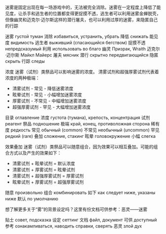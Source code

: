 <!-- deadbydaylight.fandom.com/zh/wiki/迷雾 -->

迷雾是固定出现在每一场游戏中的，无法被完全消除。迷雾在一定程度上降低了能见度，让杀手和逃生者的位置都变得更捉摸不透，逃生者可以利用迷雾金蝉脱壳，但像幽灵和迈克尔·迈尔斯这样的潜行屠夫，也可以利用过厚的迷雾，来隐匿自己的行踪

迷雾 густой туман
消除 избавиться, устранить, убрать
降低 снижать
能见度 видимость
逃生者 выживший (спасающийся бегством)
捉摸不透 непредсказумый
利用 использовать во благо
幽灵 Призрак, Wraith
迈克尔·迈尔斯 Майкл Майерс
屠夫 мясник
潜行 скрытно передвигающийся
隐匿 скрыть
行踪 следы

<!--
Туман постоянно можно обнаружить в каждой игре, невозможно полностью от него избавиться. Густой туман в определенной степени снижает видимость, из-за чего местолоположение убийцы и выживших становится еще более непредсказуемым. Выживившие могут использовать туман, чтобы скрыться от преследования. Но что касается таких скрытных маньяков как Призрак и Майкл Майерс, то можно использовать еще более густой туман, чтобы скрыть свои следы.
-->

浓度
迷雾（试剂）类祭品可以影响迷雾的浓度。
清雾试剂和超强厚雾试剂代表着浓度的两种极端：

- 清雾试剂 - 常见 - 降低迷雾浓度
- 眩晕试剂 - 常见 - 小幅增加迷雾浓度
- 厚雾试剂 - 不常见 - 中幅增加迷雾浓度
- 超强厚雾试剂 - 罕见 - 大幅增加迷雾浓度

目录 оглавление
浓度 густота (тумана), крепость, концентрация
试剂 реагент
祭品 подношение
极端 край, конец, противоложная сторона
稀有度 редкость
常见 обычный (common)
不常见 необычный (uncommon)
罕见 редкий (rare)
叠加 сложение, стакинг
眩晕 головокружение
小幅 слегка

<!--
Подношения по типу туманного реагента могут повлиять на густоту тумана. Расчищающий реагент тумана и супер сильный сгущающий реагент тумана представляют две противоложные стороны:
- Реагент расчищающий туман - обычное - снижает густоту тумана
- Реагент головокружения - обычное - слегка сгущает туман
- Реагент густого тумана - необычное - в средней степени сгущает туман
- Супер сильный реагент густого тумана - редкое - значительно сгущает туман
-->

效果叠加
迷雾（试剂）类祭品可以随意组合，因为效果可以相互叠加。可能的组合方式以及产生的效果如下：

- 清雾试剂 + 眩晕试剂 = 默认浓度
- 清雾试剂 + 厚雾试剂 = 眩晕试剂
- 清雾试剂 + 超强厚雾试剂 = 厚雾试剂
- 眩晕试剂 + 厚雾试剂 = 超强厚雾试剂

随意 произвольно
组合 комбинировать
如下 как следует ниже, указаны ниже
默认 по умолчанию

<!--
Сложение эффектов
Подношения по типу реагента тумана можно произвольно комбинировать, потому что эффект может взаимно складываться. Возможные способы комбинирования и создаваемые эффекты указаны ниже.
- Очищающий реагент тумана + реагент головокружения = стандартная густота
- Очищающий реагент тумана + реагент густого тумана = реагент головокружения
- Очищающий реагент тумана + супер сильный реагент густого тумана = реагент густого тумана
- Реагент головокружения +  реагент густого тумана = супер сильный реагент густого тумана
-->

想了解更多关于“雾”的背景设定吗？这里有份文档可供参考：恶灵——迷雾

贴士 совет, подсказка
设定 сеттинг
文档 файл, документ
可供 доступный
参考 ознакамливаться, наводить справки, сверять
恶灵 злой дух

<!--
Хотите узнать больше о тумане? Здесь есть документ, доступный для ознакомления: Существо - туман.
-->
